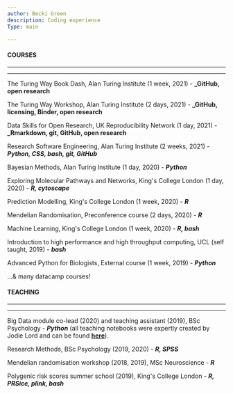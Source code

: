 ```yaml
---
author: Becki Green
description: Coding experience
Type: main

---
```


#### COURSES
*****************
*****************
The Turing Way Book Dash, Alan Turing Institute (1 week, 2021) - **_GitHub, open research**

The Turing Way Workshop, Alan Turing Institute (2 days, 2021) - **_GitHub, licensing, Binder, open research**

Data Skills for Open Research, UK Reproducibility Network (1 day, 2021) - **_Rmarkdown, git, GitHub, open research**

Research Software Engineering, Alan Turing Institute (2 weeks, 2021) - **_Python, CSS, bash, git, GitHub_**

Bayesian Methods, Alan Turing Institute (1 day, 2020) - **_Python_**

Exploring Molecular Pathways and Networks, King's College London (1 day, 2020) - **_R, cytoscape_**

Prediction Modelling, King's College London (1 week, 2020) - **_R_**

Mendelian Randomisation, Preconference course (2 days, 2020) - **_R_**

Machine Learning, King's College London (1 week, 2020) - **_R, bash_**

Introduction to high performance and high throughput computing, UCL (self taught, 2019) - **_bash_**

Advanced Python for Biologists, External course (1 week, 2019) - **_Python_**

...& many datacamp courses! 

#### TEACHING
*****************
*****************
Big Data module co-lead (2020) and teaching assistant (2019), BSc Psychology - **_Python_** (all teaching notebooks were expertly created by Jodie Lord and can be found [**here**](https://github.com/jodielord/python_teaching_material)).

Research Methods, BSc Psychology (2019, 2020) - **_R, SPSS_**

Mendelian randomisation workshop (2018, 2019), MSc Neuroscience - **_R_**

Polygenic risk scores summer school (2019), King's College London - **_R, PRSice, plink, bash_**
